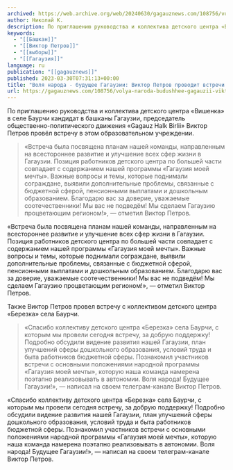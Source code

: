 ```yaml
---
archived: https://web.archive.org/web/20240630/gagauznews.com/108756/volya-naroda-budushhee-gagauzii-viktor-petrov-provodit-vstrechi-s-trudovymi-kollektivami.html
author: Николай К.
description: По приглашению руководства и коллектива детского центра «Вишенка» в селе Баурчи кандидат в башканы Гагаузии, председатель общественно-политического движения «Gagauz Halk Birlii» Виктор Петров провёл встречу в этом образовательном учреждении. «Встреча была посвящена планам нашей команды, направленным на всестороннее развитие и улучшение всех сфер жизни в Гагаузии. Позиция работников детского центра по большей части совпадает с содержанием нашей программы «Гагаузия моей мечты». Важные вопросы и темы, которые поднимали сограждане, выявили дополнительные проблемы, связанные с бюджетной сферой, пенсионными выплатами и дошкольным образованием. Благодарю вас за доверие, уважаемые соотечественники! Мы вас не подведём! Мы сделаем Гагаузию процветающим регионом!», — отметил Виктор Петров. Также […]
keywords:
  - "[[Башкан]]"
  - "[[Виктор Петров]]"
  - "[[выборы]]"
  - "[[Гагаузия]]"
language: ru
publication: "[[gagauznews]]"
published: 2023-03-30T07:31:13+00:00
title: "Воля народа - будущее Гагаузии: Виктор Петров проводит встречи с трудовыми коллективами"
url: https://gagauznews.com/108756/volya-naroda-budushhee-gagauzii-viktor-petrov-provodit-vstrechi-s-trudovymi-kollektivami.html
---
```


По приглашению руководства и коллектива детского центра «Вишенка» в селе Баурчи кандидат в башканы Гагаузии, председатель общественно-политического движения «Gagauz Halk Birlii» Виктор Петров провёл встречу в этом образовательном учреждении.

> «Встреча была посвящена планам нашей команды, направленным на всестороннее развитие и улучшение всех сфер жизни в Гагаузии. Позиция работников детского центра по большей части совпадает с содержанием нашей программы «Гагаузия моей мечты». Важные вопросы и темы, которые поднимали сограждане, выявили дополнительные проблемы, связанные с бюджетной сферой, пенсионными выплатами и дошкольным образованием. Благодарю вас за доверие, уважаемые соотечественники! Мы вас не подведём! Мы сделаем Гагаузию процветающим регионом!», — отметил Виктор Петров.

«Встреча была посвящена планам нашей команды, направленным на всестороннее развитие и улучшение всех сфер жизни в Гагаузии. Позиция работников детского центра по большей части совпадает с содержанием нашей программы «Гагаузия моей мечты». Важные вопросы и темы, которые поднимали сограждане, выявили дополнительные проблемы, связанные с бюджетной сферой, пенсионными выплатами и дошкольным образованием. Благодарю вас за доверие, уважаемые соотечественники! Мы вас не подведём! Мы сделаем Гагаузию процветающим регионом!», — отметил Виктор Петров.

Также Виктор Петров провел встречу с коллективом детского центра «Березка» села Баурчи.

> «Спасибо коллективу детского центра «Березка» села Баурчи, с которым мы провели сегодня встречу, за добрую поддержку! Подробно обсудили видение развития нашей Гагаузии, план улучшений сферы дошкольного образования, условий труда и быта работников бюджетной сферы. Познакомил участников встречи с основными положениями народной программы «Гагаузия моей мечты», которую наша команда намерена поэтапно реализовывать в автономии. Воля народа! Будущее Гагаузии!», — написал на своем телеграм-канале Виктор Петров.

«Спасибо коллективу детского центра «Березка» села Баурчи, с которым мы провели сегодня встречу, за добрую поддержку! Подробно обсудили видение развития нашей Гагаузии, план улучшений сферы дошкольного образования, условий труда и быта работников бюджетной сферы. Познакомил участников встречи с основными положениями народной программы «Гагаузия моей мечты», которую наша команда намерена поэтапно реализовывать в автономии. Воля народа! Будущее Гагаузии!», — написал на своем телеграм-канале Виктор Петров.